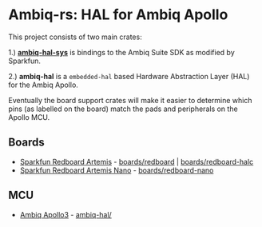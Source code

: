 # Ambiq-rs: HAL for Ambiq Apollo

This project consists of two main crates:

1.) [**ambiq-hal-sys**](ambiq-hal-sys/) is bindings to the Ambiq Suite SDK as modified by Sparkfun.

2.) **ambiq-hal** is a `embedded-hal` based Hardware Abstraction Layer (HAL) for
the Ambiq Apollo.

Eventually the board support crates will make it easier to determine which pins
(as labelled on the board) match the pads and peripherals on the Apollo MCU.

## Boards

* [Sparkfun Redboard Artemis](https://www.sparkfun.com/products/15444) - [boards/redboard](boards/redboard) | [boards/redboard-halc](boards/redboard-halc)
* [Sparkfun Redboard Artemis Nano](https://www.sparkfun.com/products/15443) - [boards/redboard-nano](boards/redboard-nano)

## MCU

* [Ambiq Apollo3](https://ambiq.com/apollo3-blue/) - [ambiq-hal/](ambiq-hal/)
